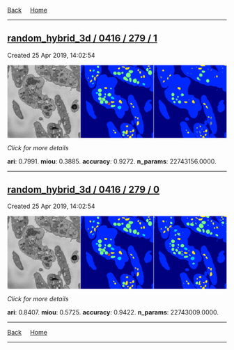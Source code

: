 
[Back](..)&nbsp;&nbsp;&nbsp;&nbsp;&nbsp;[Home](https://leapmanlab.github.io/snapshots)

---

<div class="summary"><a href="1"><h2>random_hybrid_3d / 0416 / 279 / 1</h2></a><p>Created 25 Apr 2019, 14:02:54
</p><a href="1"><img src="1/media/summary.png" align="center"></a><p>
<i>Click for more details</i>
</p></div>

**ari**: 0.7991. **miou**: 0.3885. **accuracy**: 0.9272. **n_params**: 22743156.0000. 

---

<div class="summary"><a href="0"><h2>random_hybrid_3d / 0416 / 279 / 0</h2></a><p>Created 25 Apr 2019, 14:02:54
</p><a href="0"><img src="0/media/summary.png" align="center"></a><p>
<i>Click for more details</i>
</p></div>

**ari**: 0.8407. **miou**: 0.5725. **accuracy**: 0.9422. **n_params**: 22743009.0000. 

---

[Back](..)&nbsp;&nbsp;&nbsp;&nbsp;&nbsp;[Home](https://leapmanlab.github.io/snapshots)

---